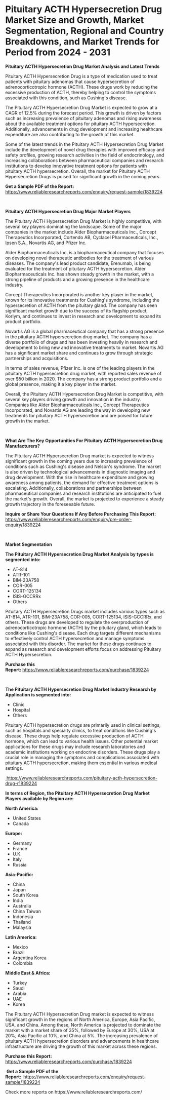 <p><h1>Pituitary ACTH Hypersecretion Drug Market Size and Growth, Market Segmentation, Regional and Country Breakdowns, and Market Trends for Period from 2024 -  2031</h1></p><p><strong>Pituitary ACTH Hypersecretion Drug Market Analysis and Latest Trends</strong></p>
<p><p>Pituitary ACTH Hypersecretion Drug is a type of medication used to treat patients with pituitary adenomas that cause hypersecretion of adrenocorticotropic hormone (ACTH). These drugs work by reducing the excessive production of ACTH, thereby helping to control the symptoms associated with this condition, such as Cushing's disease.</p><p>The Pituitary ACTH Hypersecretion Drug Market is expected to grow at a CAGR of 12.5% during the forecast period. This growth is driven by factors such as increasing prevalence of pituitary adenomas and rising awareness about the available treatment options for pituitary ACTH hypersecretion. Additionally, advancements in drug development and increasing healthcare expenditure are also contributing to the growth of this market.</p><p>Some of the latest trends in the Pituitary ACTH Hypersecretion Drug Market include the development of novel drug therapies with improved efficacy and safety profiles, growing research activities in the field of endocrinology, and increasing collaborations between pharmaceutical companies and research institutions to develop innovative treatment options for patients with pituitary ACTH hypersecretion. Overall, the market for Pituitary ACTH Hypersecretion Drugs is poised for significant growth in the coming years.</p></p>
<p><strong>Get a Sample PDF of the Report:&nbsp;</strong> <a href="https://www.reliableresearchreports.com/enquiry/request-sample/1839224">https://www.reliableresearchreports.com/enquiry/request-sample/1839224</a></p>
<p>&nbsp;</p>
<p><strong>Pituitary ACTH Hypersecretion Drug Major Market Players</strong></p>
<p><p>The Pituitary ACTH Hypersecretion Drug Market is highly competitive, with several key players dominating the landscape. Some of the major companies in the market include Alder Biopharmaceuticals Inc., Corcept Therapeutics Incorporated, Cortendo AB, Cyclacel Pharmaceuticals, Inc., Ipsen S.A., Novartis AG, and Pfizer Inc.</p><p>Alder Biopharmaceuticals Inc. is a biopharmaceutical company that focuses on developing novel therapeutic antibodies for the treatment of various diseases. The company's lead product candidate, Erenumab, is being evaluated for the treatment of pituitary ACTH hypersecretion. Alder Biopharmaceuticals Inc. has shown steady growth in the market, with a strong pipeline of products and a growing presence in the healthcare industry.</p><p>Corcept Therapeutics Incorporated is another key player in the market, known for its innovative treatments for Cushing's syndrome, including the hypersecretion of ACTH from the pituitary gland. The company has seen significant market growth due to the success of its flagship product, Korlym, and continues to invest in research and development to expand its product portfolio.</p><p>Novartis AG is a global pharmaceutical company that has a strong presence in the pituitary ACTH hypersecretion drug market. The company has a diverse portfolio of drugs and has been investing heavily in research and development to bring new and innovative treatments to market. Novartis AG has a significant market share and continues to grow through strategic partnerships and acquisitions.</p><p>In terms of sales revenue, Pfizer Inc. is one of the leading players in the pituitary ACTH hypersecretion drug market, with reported sales revenue of over $50 billion in 2020. The company has a strong product portfolio and a global presence, making it a key player in the market.</p><p>Overall, the Pituitary ACTH Hypersecretion Drug Market is competitive, with several key players driving growth and innovation in the industry. Companies like Alder Biopharmaceuticals Inc., Corcept Therapeutics Incorporated, and Novartis AG are leading the way in developing new treatments for pituitary ACTH hypersecretion and are poised for future growth in the market.</p></p>
<p>&nbsp;</p>
<p><strong>What Are The Key Opportunities For Pituitary ACTH Hypersecretion Drug Manufacturers?</strong></p>
<p><p>The Pituitary ACTH Hypersecretion Drug market is expected to witness significant growth in the coming years due to increasing prevalence of conditions such as Cushing's disease and Nelson's syndrome. The market is also driven by technological advancements in diagnostic imaging and drug development. With the rise in healthcare expenditure and growing awareness among patients, the demand for effective treatment options is escalating. Additionally, collaborations and partnerships between pharmaceutical companies and research institutions are anticipated to fuel the market's growth. Overall, the market is projected to experience a steady growth trajectory in the foreseeable future.</p></p>
<p><strong>Inquire or Share Your Questions If Any Before Purchasing This Report:</strong> <a href="https://www.reliableresearchreports.com/enquiry/pre-order-enquiry/1839224">https://www.reliableresearchreports.com/enquiry/pre-order-enquiry/1839224</a></p>
<p>&nbsp;</p>
<p><strong>Market Segmentation</strong></p>
<p><strong>The Pituitary ACTH Hypersecretion Drug Market Analysis by types is segmented into:</strong></p>
<p><ul><li>AT-814</li><li>ATR-101</li><li>BIM-23A758</li><li>COR-005</li><li>CORT-125134</li><li>ISIS-GCCRRx</li><li>Others</li></ul></p>
<p><p>Pituitary ACTH Hypersecretion Drugs market includes various types such as AT-814, ATR-101, BIM-23A758, COR-005, CORT-125134, ISIS-GCCRRx, and others. These drugs are developed to regulate the overproduction of adrenocorticotropic hormone (ACTH) by the pituitary gland, which leads to conditions like Cushing's disease. Each drug targets different mechanisms to effectively control ACTH hypersecretion and manage symptoms associated with this disorder. The market for these drugs continues to expand as research and development efforts focus on addressing Pituitary ACTH Hypersecretion.</p></p>
<p><strong>Purchase this Report:&nbsp;</strong><a href="https://www.reliableresearchreports.com/purchase/1839224">https://www.reliableresearchreports.com/purchase/1839224</a></p>
<p>&nbsp;</p>
<p><strong>The Pituitary ACTH Hypersecretion Drug Market Industry Research by Application is segmented into:</strong></p>
<p><ul><li>Clinic</li><li>Hospital</li><li>Others</li></ul></p>
<p><p>Pituitary ACTH hypersecretion drugs are primarily used in clinical settings, such as hospitals and specialty clinics, to treat conditions like Cushing's disease. These drugs help regulate excessive production of ACTH hormone, which can lead to various health issues. Other potential market applications for these drugs may include research laboratories and academic institutions working on endocrine disorders. These drugs play a crucial role in managing the symptoms and complications associated with pituitary ACTH hypersecretion, making them essential in various medical settings.</p></p>
<p><a href="https://www.reliableresearchreports.com/pituitary-acth-hypersecretion-drug-r1839224">&nbsp;https://www.reliableresearchreports.com/pituitary-acth-hypersecretion-drug-r1839224</a></p>
<p><strong>In terms of Region, the Pituitary ACTH Hypersecretion Drug Market Players available by Region are:</strong></p>
<p>
    <p> <strong> North America: </strong>
        <ul>
            <li>United States</li>
            <li>Canada</li>
        </ul>
        </p> 
    <p> <strong> Europe: </strong>
        <ul>
            <li>Germany</li>
            <li>France</li>
            <li>U.K.</li>
            <li>Italy</li>
            <li>Russia</li>
        </ul>
        </p> 
    <p> <strong> Asia-Pacific: </strong>
        <ul>
            <li>China</li>
            <li>Japan</li>
            <li>South Korea</li>
            <li>India</li>
            <li>Australia</li>
            <li>China Taiwan</li>
            <li>Indonesia</li>
            <li>Thailand</li>
            <li>Malaysia</li>
        </ul>
        </p> 
    <p> <strong> Latin America: </strong>
        <ul>
            <li>Mexico</li>
            <li>Brazil</li>
            <li>Argentina Korea</li>
            <li>Colombia</li>
        </ul>
        </p> 
    <p> <strong> Middle East & Africa: </strong>
        <ul>
            <li>Turkey</li>
            <li>Saudi</li>
            <li>Arabia</li>
            <li>UAE</li>
            <li>Korea</li>
        </ul>
    </p>
    </p>
<p><p>The Pituitary ACTH Hypersecretion Drug market is expected to witness significant growth in the regions of North America, Europe, Asia Pacific, USA, and China. Among these, North America is projected to dominate the market with a market share of 35%, followed by Europe at 30%, USA at 20%, Asia Pacific at 10%, and China at 5%. The increasing prevalence of pituitary ACTH hypersecretion disorders and advancements in healthcare infrastructure are driving the growth of this market across these regions.</p></p>
<p><strong>Purchase this Report: </strong><a href="https://www.reliableresearchreports.com/purchase/1839224">https://www.reliableresearchreports.com/purchase/1839224</a></p>
<p>&nbsp;<strong>Get a Sample PDF of the Report:&nbsp;&nbsp;</strong><a href="https://www.reliableresearchreports.com/enquiry/request-sample/1839224">https://www.reliableresearchreports.com/enquiry/request-sample/1839224</a></p>
<p><strong></strong></p>
<p>Check more reports on https://www.reliableresearchreports.com/</p>
